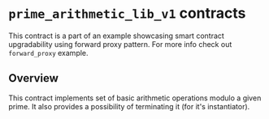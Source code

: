 # `prime_arithmetic_lib_v1` contracts
This contract is a part of an example showcasing smart contract upgradability using forward proxy pattern.
For more info check out `forward_proxy` example.

## Overview
This contract implements set of basic arithmetic operations modulo a given prime.
It also provides a possibility of terminating it (for it's instantiator).
